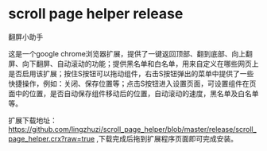 scroll page helper release
==========================

翻屏小助手

这是一个google chrome浏览器扩展，提供了一键返回顶部、翻到底部、向上翻屏、向下翻屏、自动滚动的功能；提供黑名单和白名单，用来自定义在哪些网页上是否启用该扩展；按住S按钮可以拖动组件，右击S按钮弹出的菜单中提供了一些快捷操作，例如：关闭、保存位置等；点击S按钮进入设置页面，可设置组件在页面中的位置，是否自动保存组件移动后的位置，自动滚动的速度，黑名单及白名单等。

扩展下载地址：https://github.com/lingzhuzi/scroll_page_helper/blob/master/release/scroll_page_helper.crx?raw=true ,下载完成后拖到扩展程序页面即可完成安装。

